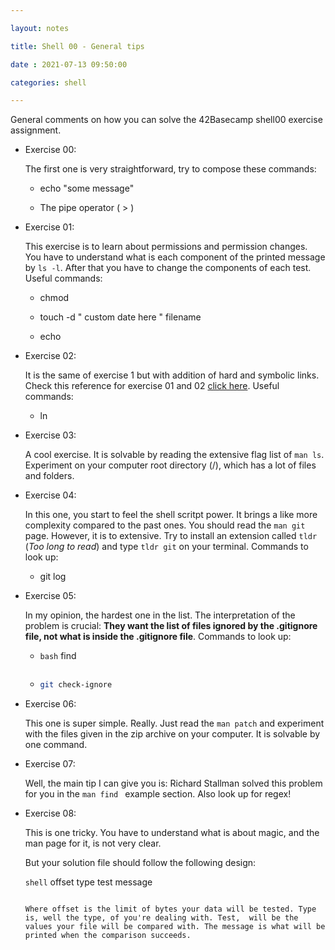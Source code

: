 ```yaml
---

layout: notes

title: Shell 00 - General tips

date : 2021-07-13 09:50:00

categories: shell

---
```






General comments on how you can solve the 42Basecamp shell00 exercise assignment.



- Exercise 00:
  
   The first one is very straightforward, try to compose these commands:
  
  - echo "some message"
  
  - The pipe operator ( > )

- Exercise 01:
  
  This exercise is to learn about permissions and permission changes. You have to understand what is each component of the printed message by ```ls -l```.  After that you have to change the components of each test. Useful commands:
  
  - chmod
  
  - touch -d " custom date here " filename
  
  - echo

- Exercise 02:
  
  It is the same of exercise 1 but with addition of hard and symbolic links. Check this reference for exercise 01 and 02 [click here](https://salmenzouari.medium.com/what-is-soft-link-and-hard-link-in-linux-39e641e023bd#:~:text=A%20symbolic%20or%20soft%20link,to%20a%20non%2Dexistent%20file.). Useful commands:
  
  - ln 

- Exercise 03:
  
  A cool exercise. It is solvable by reading the extensive flag list of ```man ls```. Experiment on your computer root directory (/), which has a lot of files and folders.

- Exercise 04:
  
  In this one, you start to feel the shell scritpt power. It brings a like more complexity compared to the past ones. You should read the ```man git``` page. However, it is to extensive. Try to install an extension called ```tldr``` (*Too long to read*) and type ```tldr git``` on your terminal. Commands to look up:
  
  - git log

- Exercise 05:
  
  In my opinion, the hardest one in the list. The interpretation of the problem is crucial: **They want the list of files ignored by the .gitignore file, not what is inside the .gitignore file**. Commands to look up:
  
  - ```bash```
    find
    ```
  
  - ```bash
    git check-ignore
    ```

- Exercise 06:
  
  This one is super simple. Really. Just read the ```man patch``` and experiment with the files given in the zip archive on your computer. It is solvable by one command.

- Exercise 07:
  
  Well, the main tip I can give you is: Richard Stallman solved this problem for you in the ```man find ``` example section. Also look up for regex!

- Exercise 08:
  
  This is one tricky. You have to understand what is about magic, and the man page for it, is not very clear.
  
  But your solution file should follow the following design:
  
  ```shell```
  offset type test message
  ```
  
  Where offset is the limit of bytes your data will be tested. Type is, well the type, of you're dealing with. Test,  will be the values your file will be compared with. The message is what will be printed when the comparison succeeds.
